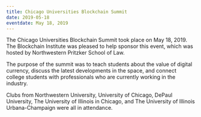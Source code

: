 ```yaml
---
title: Chicago Universities Blockchain Summit
date: 2019-05-18
eventdate: May 18, 2019
---
```


The Chicago Universities Blockchain Summit took place on May 18, 2019. The Blockchain Institute was pleased to help sponsor this event, which was hosted by Northwestern Pritzker School of Law.

The purpose of the summit was to teach students about the value of digital currency, discuss the latest developments in the space, and connect college students with professionals who are currently working in the industry.

Clubs from Northwestern University, University of Chicago, DePaul University, The University of Illinois in Chicago, and The University of Illinois Urbana-Champaign were all in attendance.